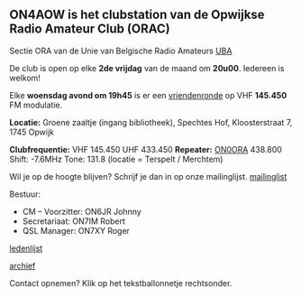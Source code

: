 ## ON4AOW is het clubstation van de Opwijkse Radio Amateur Club (ORAC)

Sectie ORA van de Unie van Belgische Radio Amateurs [UBA](https://uba.be)

De club is open op elke **2de vrijdag** van de maand om **20u00**. Iedereen is welkom!

Elke **woensdag avond om 19h45** is er een [vriendenronde](/vriendenronde) op VHF **145.450** FM modulatie.

**Locatie:** Groene zaaltje (ingang bibliotheek), Spechtes Hof, Kloosterstraat 7, 1745 Opwijk

**Clubfrequentie:** VHF 145.450 UHF 433.450
**Repeater:** [ON0ORA](https://on0ora.be) 438.800 Shift: -7.6MHz Tone: 131.8 (locatie = Terspelt / Merchtem)

Wil je op de hoogte blijven? Schrijf je dan in op onze mailinglijst. [mailinglist](https://listmonk.on4aow.club/subscription/form)

Bestuur:
- CM – Voorzitter: ON6JR Johnny
- Secretariaat: ON7IM Robert
- QSL Manager: ON7XY Roger

[ledenlijst](/leden)

[archief](/archive)

Contact opnemen? Klik op het tekstballonnetje rechtsonder.

<script type="text/javascript">!function(e,t,n){function a(){var e=t.getElementsByTagName("script")[0],n=t.createElement("script");n.type="text/javascript",n.async=!0,n.src="https://beacon-v2.helpscout.net",e.parentNode.insertBefore(n,e)}if(e.Beacon=n=function(t,n,a){e.Beacon.readyQueue.push({method:t,options:n,data:a})},n.readyQueue=[],"complete"===t.readyState)return a();e.attachEvent?e.attachEvent("onload",a):e.addEventListener("load",a,!1)}(window,document,window.Beacon||function(){});</script>
<script type="text/javascript">window.Beacon('init', '6413d535-3b52-47db-87c7-6949b6167a97')</script>
